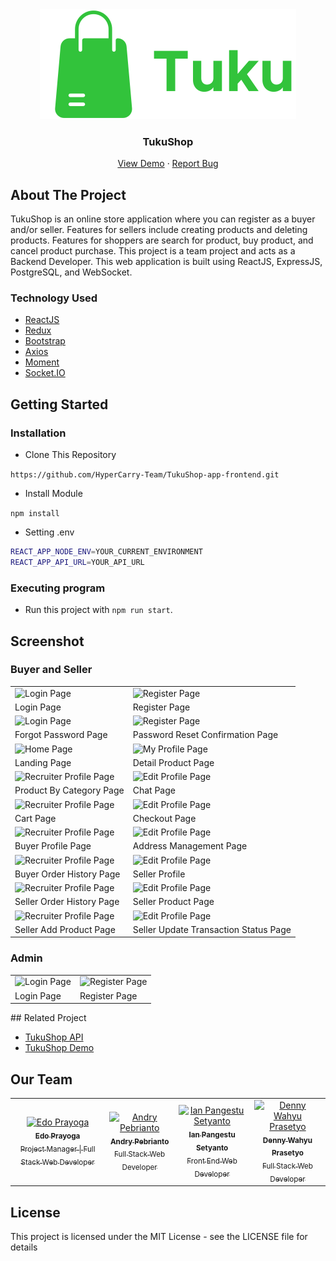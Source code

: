 <div align="center">
  <img src="./readme/logo.svg" />
</div>
<h3 align="center">TukuShop</h3>
<p align="center">
  <a href="https://tukushop-app.vercel.app/">View Demo</a>
  ·
  <a href="https://github.com/HyperCarry-Team/TukuShop-app-frontend/issues">Report Bug</a>
</p>

<!-- ABOUT THE PROJECT -->
## About The Project

TukuShop is an online store application where you can register as a buyer and/or seller. Features for sellers include creating products and deleting products. Features for shoppers are search for product, buy product, and cancel product purchase. This project is a team project and acts as a Backend Developer. This web application is built using ReactJS, ExpressJS, PostgreSQL, and WebSocket.

### Technology Used
- [ReactJS](https://reactjs.org/)
- [Redux](https://redux.js.org/)
- [Bootstrap](https://getbootstrap.com/)
- [Axios](https://github.com/axios/axios)
- [Moment](https://momentjs.com/)
- [Socket.IO](https://socket.io/)

<!-- GETTING STARTED -->
## Getting Started

### Installation
- Clone This Repository

`https://github.com/HyperCarry-Team/TukuShop-app-frontend.git`

- Install Module

`npm install`

- Setting .env

```bash
REACT_APP_NODE_ENV=YOUR_CURRENT_ENVIRONMENT
REACT_APP_API_URL=YOUR_API_URL
```

### Executing program

- Run this project with `npm run start`.

<!-- SCREENSHOT -->
## Screenshot

### Buyer and Seller
<p align="center" display=flex>
  <table>
  <tr>
    <td><image src="screenshots/login-page.png" alt="Login Page" width=100%></td>
    <td><image src="screenshots/register-page.png" alt="Register Page" width=100%/></td>
  </tr>
   <tr>
    <td>Login Page</td>
    <td>Register Page</td>
  </tr>
  
  <tr>
    <td><image src="screenshots/login-page.png" alt="Login Page" width=100%></td>
    <td><image src="screenshots/register-page.png" alt="Register Page" width=100%/></td>
  </tr>
   <tr>
    <td>Forgot Password Page</td>
    <td>Password Reset Confirmation Page</td>
  </tr>
    
  <tr>
    <td><image src="screenshots/landing-page.png" alt="Home Page" width=100%></td>
    <td><image src="screenshots/product-detail.png" alt="My Profile Page" width=100%/></td>
  </tr>
  <tr>
    <td>Landing Page</td>
    <td>Detail Product Page</td>
  </tr>

  <tr>
    <td><image src="screenshots/product-by-category.png" alt="Recruiter Profile Page" width=100%></td>
    <td><image src="screenshots/chat-page.png" alt="Edit Profile Page" width=100%></td>
  </tr>
  <tr>
      <td>Product By Category Page</td>
      <td>Chat Page</td>
  </tr>
  
   <tr>
    <td><image src="screenshots/cart-page.png" alt="Recruiter Profile Page" width=100%></td>
    <td><image src="screenshots/checkout-page.png" alt="Edit Profile Page" width=100%></td>
  </tr>
  <tr>
      <td>Cart Page</td>
      <td>Checkout Page</td>
  </tr>
  
   <tr>
    <td><image src="screenshots/buyer-profile.png" alt="Recruiter Profile Page" width=100%></td>
    <td><image src="screenshots/address-management-page.png" alt="Edit Profile Page" width=100%></td>
  </tr>
  <tr>
      <td>Buyer Profile Page</td>
      <td>Address Management Page</td>
  </tr>
  
   <tr>
    <td><image src="screenshots/order-history-buyer.png" alt="Recruiter Profile Page" width=100%></td>
    <td><image src="screenshots/seller-profile.png" alt="Edit Profile Page" width=100%></td>
  </tr>
  <tr>
      <td>Buyer Order History Page</td>
      <td>Seller Profile</td>
  </tr>
  
   <tr>
    <td><image src="screenshots/store-order-history.png" alt="Recruiter Profile Page" width=100%></td>
    <td><image src="screenshots/my-product-seller-page.png" alt="Edit Profile Page" width=100%></td>
  </tr>
  <tr>
      <td>Seller Order History Page</td>
      <td>Seller Product Page</td>
  </tr>
  
   <tr>
    <td><image src="screenshots/add-product-seller-page.png" alt="Recruiter Profile Page" width=100%></td>
    <td><image src="screenshots/update-transaction-status.png" alt="Edit Profile Page" width=100%></td>
  </tr>
  <tr>
      <td>Seller Add Product Page</td>
      <td>Seller Update Transaction Status Page</td>
  </tr>
</table>
</p>

### Admin
<p align="center" display=flex>
  <table>
  <tr>
    <td><image src="screenshots/login-page.png" alt="Login Page" width=100%></td>
    <td><image src="screenshots/register-page.png" alt="Register Page" width=100%/></td>
  </tr>
   <tr>
    <td>Login Page</td>
    <td>Register Page</td>
  </tr>
  </table>
</p>
<!-- RELATED PROJECT -->
## Related Project

- [TukuShop API](https://github.com/HyperCarry-Team/TukuShop-app-backend)
- [TukuShop Demo](https://tukushop-app.vercel.app/)

## Our Team

<center>
  <table>
    <tr>
      <td align="center">
        <a href="https://github.com/edoprayoga1999">
          <img width="100" src="https://avatars.githubusercontent.com/u/101086199?v=4" alt="Edo Prayoga"><br/>
          <sub><b>Edo Prayoga</b></sub> <br/>
            <sub>Project Manager | Full Stack Web Developer</sub>
        </a>
      </td>
      <td align="center">
        <a href="https://github.com/andry-pebrianto">
          <img width="100" src="https://avatars.githubusercontent.com/u/72940944?s=400&u=ab89473c5b802a06d59c85c85c3071373bce24d5&v=4" alt="Andry Pebrianto"><br/>
          <sub><b>Andry Pebrianto</b></sub> <br/>
          <sub>Full Stack Web Developer</sub>
        </a>
      </td>
      <td align="center">
        <a href="https://github.com/rikakus">
          <img width="100" src="https://avatars.githubusercontent.com/u/59488349?v=4" alt="Ian Pangestu Setyanto"><br/>
          <sub><b>Ian Pangestu Setyanto</b></sub> <br/>
          <sub>Front End Web Developer</sub>
        </a>
      </td>
      <td align="center">
        <a href="https://github.com/janexmgd">
          <img width="100" src="https://avatars.githubusercontent.com/u/43938494?v=4" alt="Denny Wahyu Prasetyo"><br/>
          <sub><b>Denny Wahyu Prasetyo</b></sub> <br/>
          <sub>Full Stack Web Developer</sub>
        </a>
      </td>
    </tr>
  </table>
</center>

## License

This project is licensed under the MIT License - see the LICENSE file for details
